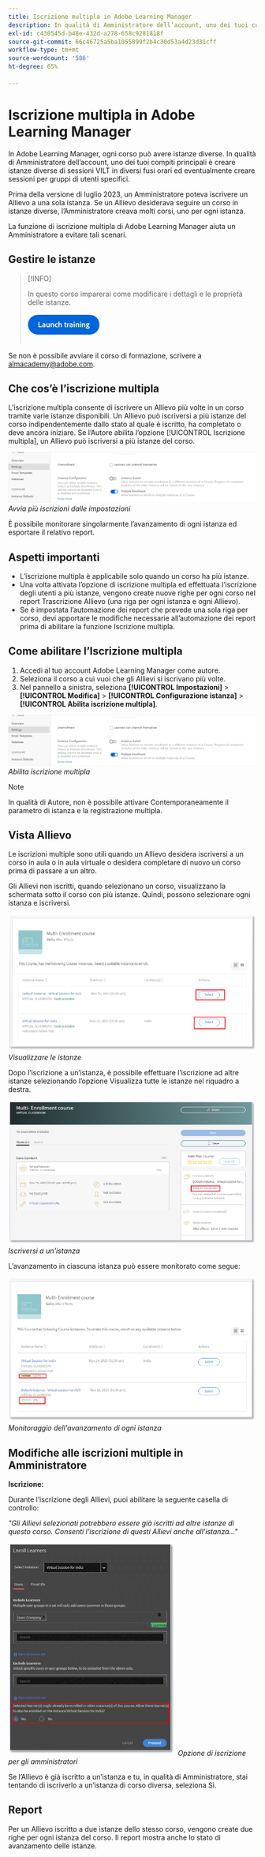 ```yaml
---
title: Iscrizione multipla in Adobe Learning Manager
description: In qualità di Amministratore dell’account, uno dei tuoi compiti principali è creare istanze diverse di sessioni VILT in diversi fusi orari ed eventualmente creare sessioni per gruppi di utenti specifici.
exl-id: c430545d-b48e-432d-a278-658c9281818f
source-git-commit: 66c46725a5ba1055899f2b4c30d53a4d23d31cff
workflow-type: tm+mt
source-wordcount: '586'
ht-degree: 65%

---
```


# Iscrizione multipla in Adobe Learning Manager

In Adobe Learning Manager, ogni corso può avere istanze diverse. In qualità di Amministratore dell’account, uno dei tuoi compiti principali è creare istanze diverse di sessioni VILT in diversi fusi orari ed eventualmente creare sessioni per gruppi di utenti specifici.

Prima della versione di luglio 2023, un Amministratore poteva iscrivere un Allievo a una sola istanza. Se un Allievo desiderava seguire un corso in istanze diverse, l’Amministratore creava molti corsi, uno per ogni istanza.

La funzione di iscrizione multipla di Adobe Learning Manager aiuta un Amministratore a evitare tali scenari.

## Gestire le istanze

>[!INFO]
>
>In questo corso imparerai come modificare i dettagli e le proprietà delle istanze.<br><br>[![pulsante](assets/launch-training-button.png)](https://content.adobelearningmanageracademy.com/app/learner?accountId=98632#/course/8318912)</br></br>

Se non è possibile avviare il corso di formazione, scrivere a <almacademy@adobe.com>.

## Che cos’è l’iscrizione multipla

L’iscrizione multipla consente di iscrivere un Allievo più volte in un corso tramite varie istanze disponibili.  Un Allievo può iscriversi a più istanze del corso indipendentemente dallo stato al quale è iscritto, ha completato o deve ancora iniziare. Se l’Autore abilita l’opzione [!UICONTROL Iscrizione multipla], un Allievo può iscriversi a più istanze del corso.

![immagine a iscrizione multipla](assets/multi-enrollment-author.png)
*Avvia più iscrizioni dalle impostazioni*

È possibile monitorare singolarmente l’avanzamento di ogni istanza ed esportare il relativo report.

## Aspetti importanti

* L’iscrizione multipla è applicabile solo quando un corso ha più istanze.
* Una volta attivata l’opzione di iscrizione multipla ed effettuata l’iscrizione degli utenti a più istanze, vengono create nuove righe per ogni corso nel report Trascrizione Allievo (una riga per ogni istanza e ogni Allievo).
* Se è impostata l’automazione dei report che prevede una sola riga per corso, devi apportare le modifiche necessarie all’automazione dei report prima di abilitare la funzione Iscrizione multipla.

## Come abilitare l’Iscrizione multipla

1. Accedi al tuo account Adobe Learning Manager come autore.
1. Seleziona il corso a cui vuoi che gli Allievi si iscrivano più volte.
1. Nel pannello a sinistra, seleziona **[!UICONTROL Impostazioni]** > **[!UICONTROL Modifica]** > **[!UICONTROL Configurazione istanza]** > **[!UICONTROL Abilita iscrizione multipla]**.

![immagine a iscrizione multipla](assets/multi-enrollment-author.png)
*Abilita iscrizione multipla*

>[!NOTE]
>
>In qualità di Autore, non è possibile attivare Contemporaneamente il parametro di istanza e la registrazione multipla.

## Vista Allievo

Le iscrizioni multiple sono utili quando un Allievo desidera iscriversi a un corso in aula o in aula virtuale o desidera completare di nuovo un corso prima di passare a un altro.

Gli Allievi non iscritti, quando selezionano un corso, visualizzano la schermata sotto il corso con più istanze. Quindi, possono selezionare ogni istanza e iscriversi.

![immagine di visualizzazione Allievo](assets/learner-view.png)
*Visualizzare le istanze*

Dopo l’iscrizione a un’istanza, è possibile effettuare l’iscrizione ad altre istanze selezionando l’opzione Visualizza tutte le istanze nel riquadro a destra.

![immagine del corso a più iscrizioni](assets/enroll-instance.png)
*Iscriversi a un&#39;istanza*

L’avanzamento in ciascuna istanza può essere monitorato come segue:

![monitoraggio dell&#39;avanzamento](assets/check-progress.png)
*Monitoraggio dell&#39;avanzamento di ogni istanza*

## Modifiche alle iscrizioni multiple in Amministratore

**Iscrizione:**

Durante l’iscrizione degli Allievi, puoi abilitare la seguente casella di controllo:

*&quot;Gli Allievi selezionati potrebbero essere già iscritti ad altre istanze di questo corso. Consenti l’iscrizione di questi Allievi anche all’istanza...&quot;*

![modifiche dell&#39;amministratore](assets/admin-changes.png)
*Opzione di iscrizione per gli amministratori*

Se l’Allievo è già iscritto a un’istanza e tu, in qualità di Amministratore, stai tentando di iscriverlo a un’istanza di corso diversa, seleziona Sì.

## Report

Per un Allievo iscritto a due istanze dello stesso corso, vengono create due righe per ogni istanza del corso. Il report mostra anche lo stato di avanzamento delle istanze.
